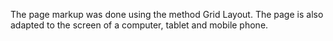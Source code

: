 The page markup was done using the method Grid Layout. The page is also adapted to the screen of a computer, tablet and mobile phone.
